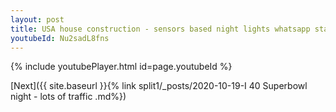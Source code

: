 ```yaml
---
layout: post
title: USA house construction - sensors based night lights whatsapp status
youtubeId: Nu2sadL8fns
---
```


{% include youtubePlayer.html id=page.youtubeId %}

[Next]({{ site.baseurl }}{% link split1/_posts/2020-10-19-I 40 Superbowl night - lots of traffic .md%})
